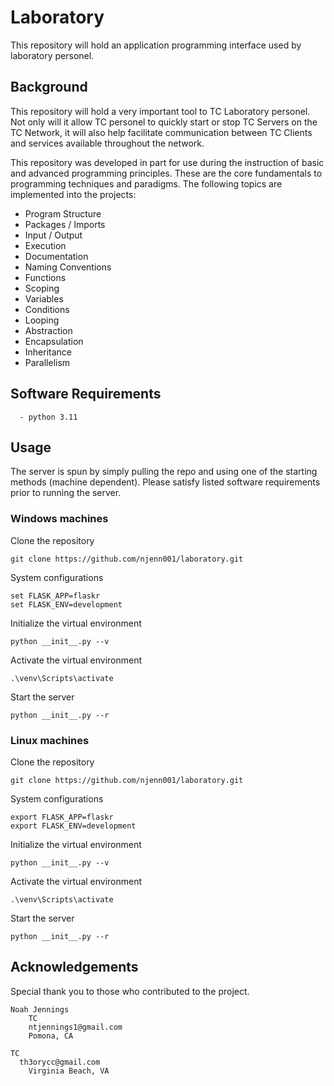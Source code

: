 # Laboratory 

This repository will hold an application programming interface used by laboratory personel. 

## Background 

This repository will hold a very important tool to TC Laboratory personel. Not only will it allow TC personel to quickly start or stop TC Servers on the TC Network, it will also help facilitate communication between TC Clients and services available throughout the network.

This repository was developed in part for use during the instruction of basic and advanced programming principles. These are the core fundamentals to programming techniques and paradigms. The following topics are implemented into the projects: 

  - Program Structure
  - Packages / Imports
  - Input / Output
  - Execution   
  - Documentation 
  - Naming Conventions 
  - Functions
  - Scoping
  - Variables 
  - Conditions
  - Looping  
  - Abstraction 
  - Encapsulation 
  - Inheritance 
  - Parallelism 


## Software Requirements

```
  - python 3.11
```

## Usage 

The server is spun by simply pulling the repo and using one of the starting methods (machine dependent). Please satisfy listed software requirements prior to running the server. 

### Windows machines 

Clone the repository 

```
git clone https://github.com/njenn001/laboratory.git
```

System configurations
```
set FLASK_APP=flaskr
set FLASK_ENV=development
```

Initialize the virtual environment
```
python __init__.py --v
```

Activate the virtual environment 
```
.\venv\Scripts\activate
```

Start the server
```
python __init__.py --r
```

### Linux machines 

Clone the repository 

```
git clone https://github.com/njenn001/laboratory.git
```

System configurations 
```
export FLASK_APP=flaskr
export FLASK_ENV=development
```

Initialize the virtual environment
```
python __init__.py --v
```

Activate the virtual environment 
```
.\venv\Scripts\activate
```

Start the server
```
python __init__.py --r
```

## Acknowledgements

Special thank you to those who contributed to the project. 

	Noah Jennings 
	    TC 
	    ntjennings1@gmail.com
	    Pomona, CA

    TC
      th3orycc@gmail.com
    	Virginia Beach, VA 
